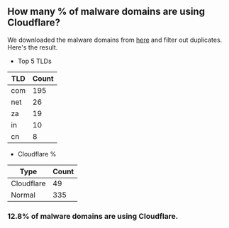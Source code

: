 ## How many % of malware domains are using Cloudflare?


We downloaded the malware domains from [here](https://urlhaus.abuse.ch) and filter out duplicates.
Here's the result.


[//]: # (start replacement)


- Top 5 TLDs

| TLD | Count |
| --- | --- |
| com | 195 |
| net | 26 |
| za | 19 |
| in | 10 |
| cn | 8 |


- Cloudflare %

| Type | Count |
| --- | --- |
| Cloudflare | 49 |
| Normal | 335 |


### 12.8% of malware domains are using Cloudflare.